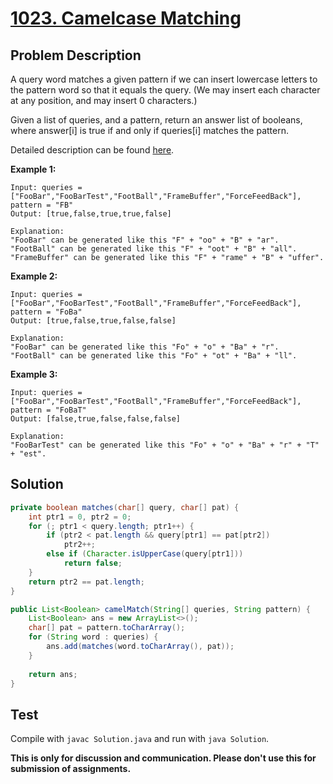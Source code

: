 # [1023. Camelcase Matching][title]

## Problem Description

A query word matches a given pattern if we can insert lowercase letters to the pattern word so that it equals the query. (We may insert each character at any position, and may insert 0 characters.)

Given a list of queries, and a pattern, return an answer list of booleans, where answer[i] is true if and only if queries[i] matches the pattern.

Detailed description can be found [here][title].

**Example 1:**

```
Input: queries = ["FooBar","FooBarTest","FootBall","FrameBuffer","ForceFeedBack"], pattern = "FB"
Output: [true,false,true,true,false]

Explanation: 
"FooBar" can be generated like this "F" + "oo" + "B" + "ar".
"FootBall" can be generated like this "F" + "oot" + "B" + "all".
"FrameBuffer" can be generated like this "F" + "rame" + "B" + "uffer".
```

**Example 2:**

```
Input: queries = ["FooBar","FooBarTest","FootBall","FrameBuffer","ForceFeedBack"], pattern = "FoBa"
Output: [true,false,true,false,false]

Explanation: 
"FooBar" can be generated like this "Fo" + "o" + "Ba" + "r".
"FootBall" can be generated like this "Fo" + "ot" + "Ba" + "ll".
```

**Example 3:**

```
Input: queries = ["FooBar","FooBarTest","FootBall","FrameBuffer","ForceFeedBack"], pattern = "FoBaT"
Output: [false,true,false,false,false]

Explanation: 
"FooBarTest" can be generated like this "Fo" + "o" + "Ba" + "r" + "T" + "est".
```

## Solution

```java
private boolean matches(char[] query, char[] pat) {
    int ptr1 = 0, ptr2 = 0;
    for (; ptr1 < query.length; ptr1++) {
        if (ptr2 < pat.length && query[ptr1] == pat[ptr2]) 
            ptr2++;
        else if (Character.isUpperCase(query[ptr1]))
            return false;
    }
    return ptr2 == pat.length;
}

public List<Boolean> camelMatch(String[] queries, String pattern) {
    List<Boolean> ans = new ArrayList<>();
    char[] pat = pattern.toCharArray();
    for (String word : queries) {
        ans.add(matches(word.toCharArray(), pat));
    }
    
    return ans;
}
```

## Test

Compile with `javac Solution.java` and run with `java Solution`.


**This is only for discussion and communication. Please don't use this for submission of assignments.**

[title]: https://leetcode.com/problems/camelcase-matching/
